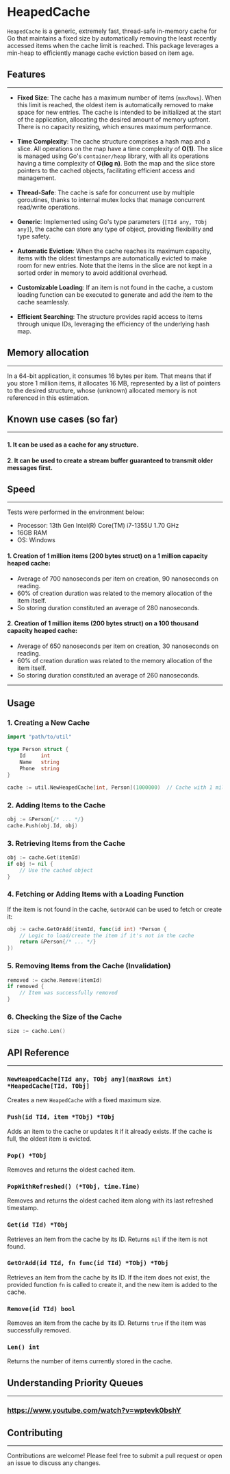 
# HeapedCache

`HeapedCache` is a generic, extremely fast, thread-safe in-memory cache for Go that maintains a fixed size by automatically removing the least recently accessed items when the cache limit is reached. This package leverages a min-heap to efficiently manage cache eviction based on item age.

## Features

---
- **Fixed Size**: The cache has a maximum number of items (`maxRows`). When this limit is reached, the oldest item is automatically removed to make space for new entries. The cache is intended to be initialized at the start of the application, allocating the desired amount of memory upfront. There is no capacity resizing, which ensures maximum performance.
<br><br>
- **Time Complexity**: The cache structure comprises a hash map and a slice. All operations on the map have a time complexity of **O(1)**. The slice is managed using Go's `container/heap` library, with all its operations having a time complexity of **O(log n)**. Both the map and the slice store pointers to the cached objects, facilitating efficient access and management.
  <br><br>
- **Thread-Safe**: The cache is safe for concurrent use by multiple goroutines, thanks to internal mutex locks that manage concurrent read/write operations.
  <br><br>
- **Generic**: Implemented using Go's type parameters (`[TId any, TObj any]`), the cache can store any type of object, providing flexibility and type safety.
  <br><br>
- **Automatic Eviction**: When the cache reaches its maximum capacity, items with the oldest timestamps are automatically evicted to make room for new entries. Note that the items in the slice are not kept in a sorted order in memory to avoid additional overhead.
  <br><br>
- **Customizable Loading**: If an item is not found in the cache, a custom loading function can be executed to generate and add the item to the cache seamlessly.
  <br><br>
- **Efficient Searching**: The structure provides rapid access to items through unique IDs, leveraging the efficiency of the underlying hash map.

## Memory allocation

---
In a 64-bit application, it consumes 16 bytes per item. That means that if you store 1 million items, it allocates 16 MB, represented by a list of pointers to the desired structure, whose (unknown) allocated memory is not referenced in this estimation.

## Known use cases (so far)

---
#### 1. It can be used as a cache for any structure.

#### 2. It can be used to create a stream buffer guaranteed to transmit older messages first.

## Speed

---
Tests were performed in the environment below:

- Processor: 13th Gen Intel(R) Core(TM) i7-1355U   1.70 GHz
- 16GB RAM
- OS: Windows

#### 1. Creation of 1 million items (200 bytes struct) on a 1 million capacity heaped cache:

- Average of 700 nanoseconds per item on creation, 90 nanoseconds on reading.
- 60% of creation duration was related to the memory allocation of the item itself.
- So storing duration constituted an average of 280 nanoseconds.

#### 2. Creation of 1 million items (200 bytes struct) on a 100 thousand capacity heaped cache:

- Average of 650 nanoseconds per item on creation, 30 nanoseconds on reading.
- 60% of creation duration was related to the memory allocation of the item itself.
- So storing duration constituted an average of 260 nanoseconds.

---
## Usage

### 1. Creating a New Cache

```go
import "path/to/util"

type Person struct {
    Id     int
    Name   string
    Phone  string
}

cache := util.NewHeapedCache[int, Person](1000000)  // Cache with 1 million items
```

### 2. Adding Items to the Cache

```go
obj := &Person{/* ... */}
cache.Push(obj.Id, obj)
```

### 3. Retrieving Items from the Cache

```go
obj := cache.Get(itemId)
if obj != nil {
    // Use the cached object
}
```

### 4. Fetching or Adding Items with a Loading Function

If the item is not found in the cache, `GetOrAdd` can be used to fetch or create it:

```go
obj := cache.GetOrAdd(itemId, func(id int) *Person {
    // Logic to load/create the item if it's not in the cache
    return &Person{/* ... */}
})
```

### 5. Removing Items from the Cache (Invalidation)

```go
removed := cache.Remove(itemId)
if removed {
    // Item was successfully removed
}
```

### 6. Checking the Size of the Cache

```go
size := cache.Len()
```

## API Reference

---
### `NewHeapedCache[TId any, TObj any](maxRows int) *HeapedCache[TId, TObj]`
Creates a new `HeapedCache` with a fixed maximum size.

### `Push(id TId, item *TObj) *TObj`
Adds an item to the cache or updates it if it already exists. If the cache is full, the oldest item is evicted.

### `Pop() *TObj`
Removes and returns the oldest cached item.

### `PopWithRefreshed() (*TObj, time.Time)`
Removes and returns the oldest cached item along with its last refreshed timestamp.

### `Get(id TId) *TObj`
Retrieves an item from the cache by its ID. Returns `nil` if the item is not found.

### `GetOrAdd(id TId, fn func(id TId) *TObj) *TObj`
Retrieves an item from the cache by its ID. If the item does not exist, the provided function `fn` is called to create it, and the new item is added to the cache.

### `Remove(id TId) bool`
Removes an item from the cache by its ID. Returns `true` if the item was successfully removed.

### `Len() int`
Returns the number of items currently stored in the cache.

## Understanding Priority Queues

---

### https://www.youtube.com/watch?v=wptevk0bshY

## Contributing

---
Contributions are welcome! Please feel free to submit a pull request or open an issue to discuss any changes.
